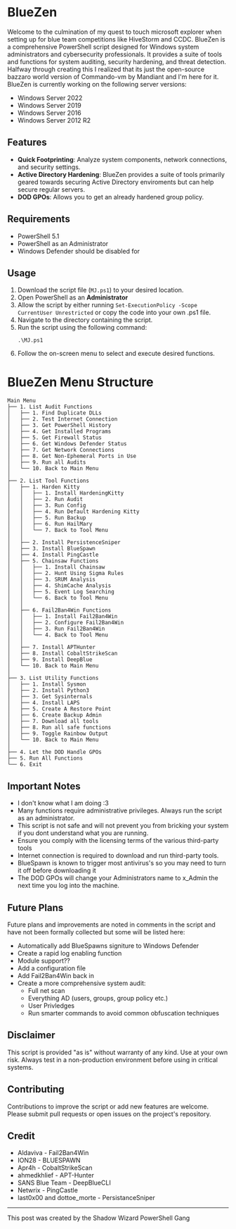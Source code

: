 # BlueZen

Welcome to the culmination of my quest to touch microsoft explorer when setting up for blue team competitions like HiveStorm and CCDC. BlueZen is a comprehensive PowerShell script designed for Windows system administrators and cybersecurity professionals. It provides a suite of tools and functions for system auditing, security hardening, and threat detection. Halfway through creating this I realized that its just the open-source bazzaro world version of Commando-vm by Mandiant and I'm here for it.
BlueZen is currently working on the following server versions:
- Windows Server 2022
- Windows Server 2019
- Windows Server 2016
- Windows Server 2012 R2

## Features

- **Quick Footprinting**: Analyze system components, network connections, and security settings.
- **Active Directory Hardening**: BlueZen provides a suite of tools primarily geared towards securing Active Directory enviroments but can help secure regular servers.
- **DOD GPOs**: Allows you to get an already hardened group policy. 

## Requirements
- PowerShell 5.1
- PowerShell as an Administrator
- Windows Defender should be disabled for 

## Usage
1. Download the script file (`MJ.ps1`) to your desired location.
1. Open PowerShell as an **Administrator** 
2. Allow the script by either running ```Set-ExecutionPolicy -Scope CurrentUser Unrestricted``` or copy the code into your own .ps1 file.
3. Navigate to the directory containing the script.
2. Run the script using the following command:
   ```
   .\MJ.ps1
   ```
3. Follow the on-screen menu to select and execute desired functions.


# BlueZen Menu Structure

```
Main Menu
├── 1. List Audit Functions
│   ├── 1. Find Duplicate DLLs
│   ├── 2. Test Internet Connection
│   ├── 3. Get PowerShell History
│   ├── 4. Get Installed Programs
│   ├── 5. Get Firewall Status
│   ├── 6. Get Windows Defender Status
│   ├── 7. Get Network Connections
│   ├── 8. Get Non-Ephemeral Ports in Use
│   ├── 9. Run all Audits
│   └── 10. Back to Main Menu
│
├── 2. List Tool Functions
│   ├── 1. Harden Kitty
│   │   ├── 1. Install HardeningKitty
│   │   ├── 2. Run Audit
│   │   ├── 3. Run Config
│   │   ├── 4. Run Default Hardening Kitty
│   │   ├── 5. Run Backup
│   │   ├── 6. Run HailMary
│   │   └── 7. Back to Tool Menu
│   │
│   ├── 2. Install PersistenceSniper
│   ├── 3. Install BlueSpawn
│   ├── 4. Install PingCastle
│   ├── 5. Chainsaw Functions
│   │   ├── 1. Install Chainsaw
│   │   ├── 2. Hunt Using Sigma Rules
│   │   ├── 3. SRUM Analysis
│   │   ├── 4. ShimCache Analysis
│   │   ├── 5. Event Log Searching
│   │   └── 6. Back to Tool Menu
│   │
│   ├── 6. Fail2Ban4Win Functions
│   │   ├── 1. Install Fail2Ban4Win
│   │   ├── 2. Configure Fail2Ban4Win
│   │   ├── 3. Run Fail2Ban4Win
│   │   └── 4. Back to Tool Menu
│   │
│   ├── 7. Install APTHunter
│   ├── 8. Install CobaltStrikeScan
│   ├── 9. Install DeepBlue
│   └── 10. Back to Main Menu
│
├── 3. List Utility Functions
│   ├── 1. Install Sysmon
│   ├── 2. Install Python3
│   ├── 3. Get Sysinternals
│   ├── 4. Install LAPS
│   ├── 5. Create A Restore Point
│   ├── 6. Create Backup Admin
│   ├── 7. Download all tools
│   ├── 8. Run all safe functions
│   ├── 9. Toggle Rainbow Output
│   └── 10. Back to Main Menu
│
├── 4. Let the DOD Handle GPOs
├── 5. Run All Functions
└── 6. Exit
```

## Important Notes

- I don't know what I am doing :3
- Many functions require administrative privileges. Always run the script as an administrator.
- This script is not safe and will not prevent you from bricking your system if you dont understand what you are running.
- Ensure you comply with the licensing terms of the various third-party tools
- Internet connection is required to download and run third-party tools.
- BlueSpawn is known to trigger most antivirus's so you may need to turn it off before downloading it
- The DOD GPOs will change your Administrators name to x_Admin the next time you log into the machine.

## Future Plans

Future plans and improvements are noted in comments in the script and have not been formally collected but some will be listed here:
- Automatically add BlueSpawns signiture to Windows Defender
- Create a rapid log enabling function
- Module support??
- Add a configuration file
- Add Fail2Ban4Win back in
- Create a more comprehensive system audit:
    - Full net scan
    - Everything AD (users, groups, group policy etc.)
    - User Privledges
    - Run smarter commands to avoid common obfuscation techniques

## Disclaimer

This script is provided "as is" without warranty of any kind. Use at your own risk. Always test in a non-production environment before using in critical systems.

## Contributing

Contributions to improve the script or add new features are welcome. Please submit pull requests or open issues on the project's repository.

## Credit
- Aldaviva - Fail2Ban4Win
- ION28 - BLUESPAWN
- Apr4h - CobaltStrikeScan 
- ahmedkhlief - APT-Hunter 
- SANS Blue Team - DeepBlueCLI
- Netwrix - PingCastle
- last0x00 and dottoe_morte - PersistanceSniper
------------------------------------
This post was created by the Shadow Wizard PowerShell Gang

